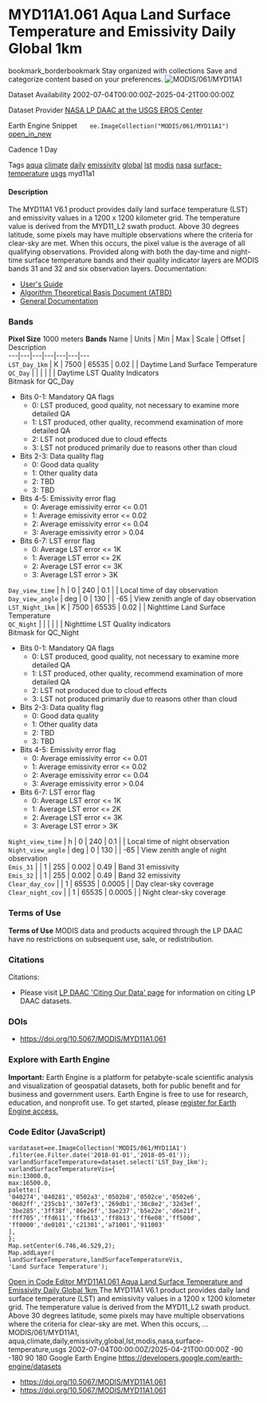  
#  MYD11A1.061 Aqua Land Surface Temperature and Emissivity Daily Global 1km 
bookmark_borderbookmark Stay organized with collections  Save and categorize content based on your preferences. 
![MODIS/061/MYD11A1](https://developers.google.com/earth-engine/datasets/images/MODIS/MODIS_061_MYD11A1_sample.png) 

Dataset Availability
    2002-07-04T00:00:00Z–2025-04-21T00:00:00Z 

Dataset Provider
     [ NASA LP DAAC at the USGS EROS Center ](https://doi.org/10.5067/MODIS/MOD11A1.061) 

Earth Engine Snippet
     `    ee.ImageCollection("MODIS/061/MYD11A1")   ` [ open_in_new ](https://code.earthengine.google.com/?scriptPath=Examples:Datasets/MODIS/MODIS_061_MYD11A1) 

Cadence
    1 Day 

Tags
     [aqua](https://developers.google.com/earth-engine/datasets/tags/aqua) [climate](https://developers.google.com/earth-engine/datasets/tags/climate) [daily](https://developers.google.com/earth-engine/datasets/tags/daily) [emissivity](https://developers.google.com/earth-engine/datasets/tags/emissivity) [global](https://developers.google.com/earth-engine/datasets/tags/global) [lst](https://developers.google.com/earth-engine/datasets/tags/lst) [modis](https://developers.google.com/earth-engine/datasets/tags/modis) [nasa](https://developers.google.com/earth-engine/datasets/tags/nasa) [surface-temperature](https://developers.google.com/earth-engine/datasets/tags/surface-temperature) [usgs](https://developers.google.com/earth-engine/datasets/tags/usgs)
myd11a1
#### Description
The MYD11A1 V6.1 product provides daily land surface temperature (LST) and emissivity values in a 1200 x 1200 kilometer grid. The temperature value is derived from the MYD11_L2 swath product. Above 30 degrees latitude, some pixels may have multiple observations where the criteria for clear-sky are met. When this occurs, the pixel value is the average of all qualifying observations. Provided along with both the day-time and night-time surface temperature bands and their quality indicator layers are MODIS bands 31 and 32 and six observation layers.
Documentation:
  * [User's Guide](https://lpdaac.usgs.gov/documents/118/MOD11_User_Guide_V6.pdf)
  * [Algorithm Theoretical Basis Document (ATBD)](https://lpdaac.usgs.gov/documents/119/MOD11_ATBD.pdf)
  * [General Documentation](https://ladsweb.modaps.eosdis.nasa.gov/filespec/MODIS/61/MYD11A1)


### Bands
**Pixel Size** 1000 meters 
**Bands**
Name | Units | Min | Max | Scale | Offset | Description  
---|---|---|---|---|---|---  
`LST_Day_1km` | K |  7500  |  65535  | 0.02 |  | Daytime Land Surface Temperature  
`QC_Day` |  |  |  |  |  | Daytime LST Quality Indicators  
Bitmask for QC_Day
  * Bits 0-1: Mandatory QA flags 
    * 0: LST produced, good quality, not necessary to examine more detailed QA
    * 1: LST produced, other quality, recommend examination of more detailed QA
    * 2: LST not produced due to cloud effects
    * 3: LST not produced primarily due to reasons other than cloud
  * Bits 2-3: Data quality flag 
    * 0: Good data quality
    * 1: Other quality data
    * 2: TBD
    * 3: TBD
  * Bits 4-5: Emissivity error flag 
    * 0: Average emissivity error <= 0.01
    * 1: Average emissivity error <= 0.02
    * 2: Average emissivity error <= 0.04
    * 3: Average emissivity error > 0.04
  * Bits 6-7: LST error flag 
    * 0: Average LST error <= 1K
    * 1: Average LST error <= 2K
    * 2: Average LST error <= 3K
    * 3: Average LST error > 3K

  
`Day_view_time` | h |  0  |  240  | 0.1 |  | Local time of day observation  
`Day_view_angle` | deg |  0  |  130  |  | -65 | View zenith angle of day observation  
`LST_Night_1km` | K |  7500  |  65535  | 0.02 |  | Nighttime Land Surface Temperature  
`QC_Night` |  |  |  |  |  | Nighttime LST Quality indicators  
Bitmask for QC_Night
  * Bits 0-1: Mandatory QA flags 
    * 0: LST produced, good quality, not necessary to examine more detailed QA
    * 1: LST produced, other quality, recommend examination of more detailed QA
    * 2: LST not produced due to cloud effects
    * 3: LST not produced primarily due to reasons other than cloud
  * Bits 2-3: Data quality flag 
    * 0: Good data quality
    * 1: Other quality data
    * 2: TBD
    * 3: TBD
  * Bits 4-5: Emissivity error flag 
    * 0: Average emissivity error <= 0.01
    * 1: Average emissivity error <= 0.02
    * 2: Average emissivity error <= 0.04
    * 3: Average emissivity error > 0.04
  * Bits 6-7: LST error flag 
    * 0: Average LST error <= 1K
    * 1: Average LST error <= 2K
    * 2: Average LST error <= 3K
    * 3: Average LST error > 3K

  
`Night_view_time` | h |  0  |  240  | 0.1 |  | Local time of night observation  
`Night_view_angle` | deg |  0  |  130  |  | -65 | View zenith angle of night observation  
`Emis_31` |  |  1  |  255  | 0.002 | 0.49 | Band 31 emissivity  
`Emis_32` |  |  1  |  255  | 0.002 | 0.49 | Band 32 emissivity  
`Clear_day_cov` |  |  1  |  65535  | 0.0005 |  | Day clear-sky coverage  
`Clear_night_cov` |  |  1  |  65535  | 0.0005 |  | Night clear-sky coverage  
### Terms of Use
**Terms of Use**
MODIS data and products acquired through the LP DAAC have no restrictions on subsequent use, sale, or redistribution.
### Citations
Citations:
  * Please visit [LP DAAC 'Citing Our Data' page](https://lpdaac.usgs.gov/citing_our_data) for information on citing LP DAAC datasets.


### DOIs
  * [ https://doi.org/10.5067/MODIS/MYD11A1.061 ](https://doi.org/10.5067/MODIS/MYD11A1.061)


### Explore with Earth Engine
**Important:** Earth Engine is a platform for petabyte-scale scientific analysis and visualization of geospatial datasets, both for public benefit and for business and government users. Earth Engine is free to use for research, education, and nonprofit use. To get started, please [register for Earth Engine access.](https://console.cloud.google.com/earth-engine)
### Code Editor (JavaScript)
```
vardataset=ee.ImageCollection('MODIS/061/MYD11A1')
.filter(ee.Filter.date('2018-01-01','2018-05-01'));
varlandSurfaceTemperature=dataset.select('LST_Day_1km');
varlandSurfaceTemperatureVis={
min:13000.0,
max:16500.0,
palette:[
'040274','040281','0502a3','0502b8','0502ce','0502e6',
'0602ff','235cb1','307ef3','269db1','30c8e2','32d3ef',
'3be285','3ff38f','86e26f','3ae237','b5e22e','d6e21f',
'fff705','ffd611','ffb613','ff8b13','ff6e08','ff500d',
'ff0000','de0101','c21301','a71001','911003'
],
};
Map.setCenter(6.746,46.529,2);
Map.addLayer(
landSurfaceTemperature,landSurfaceTemperatureVis,
'Land Surface Temperature');
```
[ Open in Code Editor ](https://code.earthengine.google.com/?scriptPath=Examples:Datasets/MODIS/MODIS_061_MYD11A1)
[ MYD11A1.061 Aqua Land Surface Temperature and Emissivity Daily Global 1km ](https://developers.google.com/earth-engine/datasets/catalog/MODIS_061_MYD11A1)
The MYD11A1 V6.1 product provides daily land surface temperature (LST) and emissivity values in a 1200 x 1200 kilometer grid. The temperature value is derived from the MYD11_L2 swath product. Above 30 degrees latitude, some pixels may have multiple observations where the criteria for clear-sky are met. When this occurs, …
MODIS/061/MYD11A1, aqua,climate,daily,emissivity,global,lst,modis,nasa,surface-temperature,usgs 
2002-07-04T00:00:00Z/2025-04-21T00:00:00Z
-90 -180 90 180 
Google Earth Engine
https://developers.google.com/earth-engine/datasets
  * [ https://doi.org/10.5067/MODIS/MYD11A1.061 ](https://doi.org/https://doi.org/10.5067/MODIS/MOD11A1.061)
  * [ https://doi.org/10.5067/MODIS/MYD11A1.061 ](https://doi.org/https://developers.google.com/earth-engine/datasets/catalog/MODIS_061_MYD11A1)


